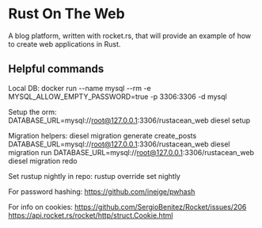 # Rust On The Web

A blog platform, written with rocket.rs, that will provide an example of how to create web applications in Rust.

## Helpful commands

Local DB:
docker run --name mysql --rm -e MYSQL_ALLOW_EMPTY_PASSWORD=true -p 3306:3306 -d mysql

Setup the orm:
DATABASE_URL=mysql://root@127.0.0.1:3306/rustacean_web diesel setup

Migration helpers:
diesel migration generate create_posts
DATABASE_URL=mysql://root@127.0.0.1:3306/rustacean_web diesel migration run
DATABASE_URL=mysql://root@127.0.0.1:3306/rustacean_web diesel migration redo

Set rustup nightly in repo:
rustup override set nightly

For password hashing:
https://github.com/inejge/pwhash

For info on cookies:
https://github.com/SergioBenitez/Rocket/issues/206
https://api.rocket.rs/rocket/http/struct.Cookie.html

